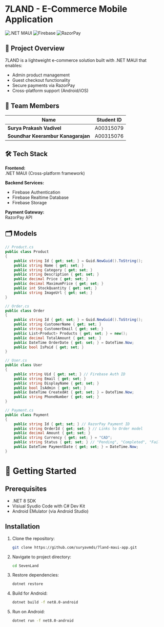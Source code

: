 # 7LAND - E-Commerce Mobile Application

![.NET MAUI](https://img.shields.io/badge/.NET%20MAUI-512BD4?logo=.net&logoColor=white)
![Firebase](https://img.shields.io/badge/Firebase-FFCA28?logo=firebase&logoColor=black)
![RazorPay](https://img.shields.io/badge/RazorPay-00B9F1?logo=razorpay&logoColor=white)

## 🌟 Project Overview
7LAND is a lightweight e-commerce solution built with .NET MAUI that enables:
- Admin product management
- Guest checkout functionality
- Secure payments via RazorPay
- Cross-platform support (Android/iOS)

## 👥 Team Members
| Name | Student ID |
|---------|-------------|
| **Surya Prakash Vadivel** | A00315079 |
| **Soundhar Keerambur Kanagarajan** | A00315076 |

## 🛠 Tech Stack
**Frontend:**  
.NET MAUI (Cross-platform framework)

**Backend Services:**  
- Firebase Authentication
- Firebase Realtime Database
- Firebase Storage

**Payment Gateway:**  
RazorPay API

## 🗂 Models
```csharp
// Product.cs
public class Product
{
    public string Id { get; set; } = Guid.NewGuid().ToString();
    public string Name { get; set; }
    public string Category { get; set; }
    public string Description { get; set; }
    public decimal Price { get; set; }
    public decimal MaximumPrice { get; set; }
    public int StockQuantity { get; set; }
    public string ImageUrl { get; set; }
}
```
```csharp
// Order.cs
public class Order
{
    public string Id { get; set; } = Guid.NewGuid().ToString();
    public string CustomerName { get; set; }
    public string CustomerEmail { get; set; }
    public List<Product> Products { get; set; } = new();
    public decimal TotalAmount { get; set; }
    public DateTime OrderDate { get; set; } = DateTime.Now;
    public bool IsPaid { get; set; }
}
```
```csharp
// User.cs
public class User
{
    public string Uid { get; set; } // Firebase Auth ID
    public string Email { get; set; }
    public string DisplayName { get; set; }
    public bool IsAdmin { get; set; }
    public DateTime CreatedAt { get; set; } = DateTime.Now;
    public string PhoneNumber { get; set; }
}
```
```csharp
// Payment.cs
public class Payment
{
    public string Id { get; set; } // RazorPay Payment ID
    public string OrderId { get; set; } // Links to Order model
    public decimal Amount { get; set; }
    public string Currency { get; set; } = "CAD";
    public string Status { get; set; } // "Pending", "Completed", "Failed"
    public DateTime PaymentDate { get; set; } = DateTime.Now;
}
```

# 🚀 Getting Started

## Prerequisites
- .NET 8 SDK
- Visiual Syudio Code with C# Dev Kit
- Android EMulator (via Android Studio)

## Installation
1. Clone the repository:

    ```bash
    git clone https://github.com/suryavmds/7land-maui-app.git
    ```

2. Navigate to project directory:
    ```bash
    cd SevenLand
    ```
3. Restore dependencies:
    ```bash
    dotnet restore
    ```
4. Build for Android:
    ```bash
    dotnet build -f net8.0-android
    ```
5. Run on Android:
    ```bash
    dotnet run -f net8.0-android
    ```